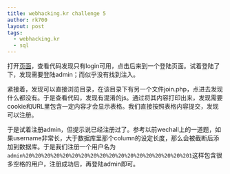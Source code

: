 ```yaml
---
title: webhacking.kr challenge 5
author: rk700
layout: post
tags:
  - webhacking.kr
  - sql
---
```


打开[页面](http://webhacking.kr/challenge/web/web-05/)，查看代码发现只有login可用，点击后来到一个登陆页面。试着登陆了下，发现需要登陆admin；而似乎没有找到注入。

紧接着，发现可以直接浏览目录，在该目录下有另一个文件join.php，点进去发现什么都没有。于是查看代码，发现有混淆的js。通过将其内容打印出来，发现需要cookie和URL里包含一定内容才会显示表格。我们直接按照表格内容提交，发现可以注册。

于是试着注册admin，但提示说已经注册过了。参考以前wechall上的一道题，如果username非常长，大于数据库里那个column的设定长度，那么会被截断后添加到数据库。于是我们注册一个用户名为`admin%20%20%20%20%20%20%20%20%20%20%20%20%20%20%20%20%20%201`这样包含很多空格的用户，注册成功后，再登陆admin即可。
